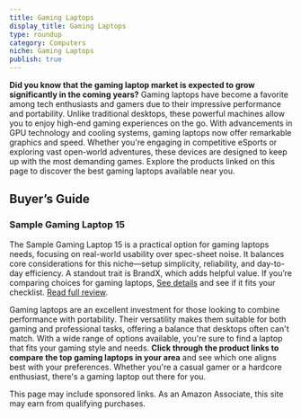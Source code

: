 ```yaml
---
title: Gaming Laptops
display_title: Gaming Laptops
type: roundup
category: Computers
niche: Gaming Laptops
publish: true
---
```


<strong>Did you know that the gaming laptop market is expected to grow significantly in the coming years?</strong> Gaming laptops have become a favorite among tech enthusiasts and gamers due to their impressive performance and portability. Unlike traditional desktops, these powerful machines allow you to enjoy high-end gaming experiences on the go. With advancements in GPU technology and cooling systems, gaming laptops now offer remarkable graphics and speed. Whether you're engaging in competitive eSports or exploring vast open-world adventures, these devices are designed to keep up with the most demanding games. Explore the products linked on this page to discover the best gaming laptops available near you.

<h2>Buyer’s Guide</h2>
<h3>Sample Gaming Laptop 15</h3>
<p>The Sample Gaming Laptop 15 is a practical option for gaming laptops needs, focusing on real-world usability over spec-sheet noise. It balances core considerations for this niche—setup simplicity, reliability, and day-to-day efficiency. A standout trait is BrandX, which adds helpful value. If you’re comparing choices for gaming laptops, <a href="https://example.com/aff?sku=123" target="_blank" rel="nofollow sponsored noopener">See details</a> and see if it fits your checklist. <a href="/reviews/sample-gaming-laptop-15/">Read full review</a>.</p>

Gaming laptops are an excellent investment for those looking to combine performance with portability. Their versatility makes them suitable for both gaming and professional tasks, offering a balance that desktops often can't match. With a wide range of options available, you're sure to find a laptop that fits your gaming style and needs. <strong>Click through the product links to compare the top gaming laptops in your area</strong> and see which one aligns best with your preferences. Whether you're a casual gamer or a hardcore enthusiast, there's a gaming laptop out there for you.
<aside class="disclosure">This page may include sponsored links. As an Amazon Associate, this site may earn from qualifying purchases.</aside>
